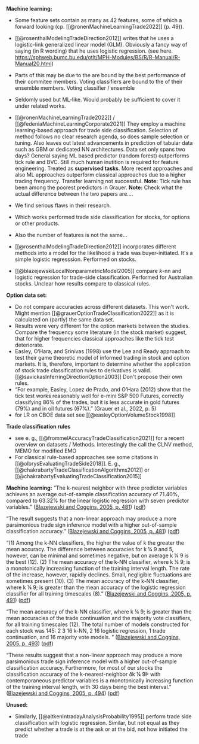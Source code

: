 
**Machine learning:**

- Some feature sets contain as many as 42 features, some of which a forward looking (cp. [[@ronenMachineLearningTrade2022]] (p. 49)).

- [[@rosenthalModelingTradeDirection2012]] writes that he uses a logistic-link generalized linear model (GLM). Obviously a fancy way of saying (in R wording) that he uses logistic regression. (see here. https://sphweb.bumc.bu.edu/otlt/MPH-Modules/BS/R/R-Manual/R-Manual20.html)

- Parts of this may be due to the are bound by the best performance of their commitee members. Voting classifiers are bound to the of their ensemble members. Voting classifier / ensemble


- Seldomly used but ML-like. Would probably be sufficient to cover it under related works.
- [[@ronenMachineLearningTrade2022]] / [[@fedeniaMachineLearningCorporate2021]] They employ a machine learning-based approach for trade side classification. Selection of method follows no clear research agenda, so does sample selection or tuning. Also leaves out latest advancements in prediction of tabular data such as GBM or dedicated NN architectures. Data set only spans two days? General saying ML based predictor (random forest) outperforms tick rule and BVC. Still much human inutition is required for feature engineering. Treated as **supervised tasks**. More recent approaches and also ML approaches outperform classical approaches due to a higher trading frequency. Transfer learning not successful. **Note:** Tick rule has been among the poorest predictors in Grauer. **Note:** Check what the actual difference between the two papers are....
- We find serious flaws in their research.
- Which works performed trade side classification for stocks, for options or other products.
- Also the number of features is not the same...
- [[@rosenthalModelingTradeDirection2012]] incorporates different methods into a model for the likelihood a trade was buyer-initiated. It's a simple logistic regresssion. Performed on stocks. 
- [[@blazejewskiLocalNonparametricModel2005]] compare $k$-nn and logistic regression for trade-side classification. Performed for Australian stocks. Unclear how results compare to classical rules. 

**Option data set:**
- Do not compare accuracies across different datasets. This won't work. Might mention [[@grauerOptionTradeClassification2022]] as it is calculated on (partly) the same data set.
- Results were very different for the option markets between the studies. Compare the frequency some literature (in the stock market) suggest, that  for higher frequencies classical approaches like the tick test deteriorate.
- Easley, O’Hara, and Srinivas (1998) use the Lee and Ready approach to test their game theoretic model of informed trading in stock and option markets. It is, therefore, important to determine whether the application of stock trade classification rules to derivatives is valid. [[@savickasInferringDirectionOption2003]] Don't propose their own rules. 
- “For example, Easley, Lopez de Prado, and O’Hara (2012) show that the tick test works reasonably well for e-mini S&P 500 Futures, correctly classifying 86% of the trades, but it is less accurate in gold futures (79%) and in oil futures (67%).” (Grauer et al., 2022, p. 5)
- for LR on CBOE data set see [[@easleyOptionVolumeStock1998]]

**Trade classification rules**
- see e. g., [[@frommelAccuracyTradeClassification2021]] for a recent overview on datasets / Methods. Interestingly the call the CLNV method, MEMO for modified EMO
- For classical rule-based approaches see some citations in [[@olbrysEvaluatingTradeSide2018]]. E. g., [[@chakrabartyTradeClassificationAlgorithms2012]] or [[@chakrabartyEvaluatingTradeClassification2015]]



**Machine learning:**
“The k-nearest neighbor with three predictor variables achieves an average out-of-sample classification accuracy of 71.40%, compared to 63.32% for the linear logistic regression with seven predictor variables.” ([Blazejewski and Coggins, 2005, p. 481](zotero://select/library/items/ULRH88UK)) ([pdf](zotero://open-pdf/library/items/2KMK55IH?page=1&annotation=SKICD63H))

“The result suggests that a non-linear approach may produce a more parsimonious trade sign inference model with a higher out-of-sample classification accuracy.” ([Blazejewski and Coggins, 2005, p. 481](zotero://select/library/items/ULRH88UK)) ([pdf](zotero://open-pdf/library/items/2KMK55IH?page=1&annotation=I9P2NWE9))

“(1) Among the k-NN classifiers, the higher the value of k the greater the mean accuracy. The difference between accuracies for k ¼ 9 and 5, however, can be minimal and sometimes negative, but on average k ¼ 9 is the best (12). (2) The mean accuracy of the k-NN classifier, where k ¼ 9; is a monotonically increasing function of the training interval length. The rate of the increase, however, rapidly declines. Small, negligible fluctuations are sometimes present (10). (3) The mean accuracy of the k-NN classifier, where k ¼ 9; is greater than the mean accuracy of the logistic regression classifier for all training timescales (8).” ([Blazejewski and Coggins, 2005, p. 491](zotero://select/library/items/ULRH88UK)) ([pdf](zotero://open-pdf/library/items/2KMK55IH?page=11&annotation=PEISTE82))

“The mean accuracy of the k-NN classifier, where k ¼ 9; is greater than the mean accuracies of the trade continuation and the majority vote classifiers, for all training timescales (12). The total number of models constructed for each stock was 145: 2 3 16 k-NN, 2 16 logistic regression, 1 trade continuation, and 16 majority vote models. ” ([Blazejewski and Coggins, 2005, p. 493](zotero://select/library/items/ULRH88UK)) ([pdf](zotero://open-pdf/library/items/2KMK55IH?page=13&annotation=TTJGZ7EW))

“These results suggest that a non-linear approach may produce a more parsimonious trade sign inference model with a higher out-of-sample classification accuracy. Furthermore, for most of our stocks the classification accuracy of the k-nearest-neighbor ðk ¼ 9Þ with contemporaneous predictor variables is a monotonically increasing function of the training interval length, with 30 days being the best interval.” ([Blazejewski and Coggins, 2005, p. 494](zotero://select/library/items/ULRH88UK)) ([pdf](zotero://open-pdf/library/items/2KMK55IH?page=14&annotation=MCA94DNA))


**Unused:**
- Similarly, [[@aitkenIntradayAnalysisProbability1995]] perform trade side classification with logistic regression. Similar, but not equal as they predict whether a trade is at the ask or at the bid, not how initiated the trade

